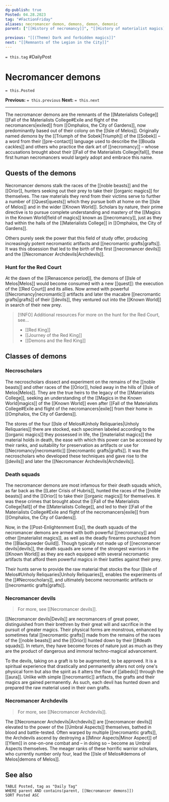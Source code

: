 ```yaml
---
dg-publish: true
Posted: 04.28.2023
tag: "#FactionFriday"
aliases: necromancer demon, demons, demon, demonic
parent: ["[[History of necromancy]]", "[[History of materialist magics]]", "[[Necromancy]]", "[[Isle of Melos]]", "[[Fall of the Materialists College]]", "[[Necromancers of the Known World]]", "[[Remnants of the Fallen Houses]]"]

previous: "[[(Theme) Dark and forbidden magics]]"
next: "[[Remnants of the Legion in the City]]"
---
```

`= this.tag` #DailyPost 
# Necromancer demons
`= this.Posted`

**Previous:** `= this.previous`
**Next:** `= this.next`

---

The necromancer demons are the remnants of the [[Materialists College]] [[Fall of the Materialists College#Exile and flight of the necromancers|exiled]] from [[Omphalos, the City of Gardens]], now predominantly based out of their colony on the [[Isle of Melos]]. Originally named *demons* by the [[Triumph of the Sobek|Triumph]] of the [[Sobek]] – a word from their [[pre-contact]] language used to describe the [[Bouda cackles]] and others who practice the dark art of [[necromancy]] – whose accusations brought about their [[Fall of the Materialists College|fall]], these first human necromancers would largely adopt and embrace this name.

## Quests of the demons

Necromancer demons stalk the races of the [[noble beasts]] and the [[Orior]], hunters seeking out their prey to take their [[organic magics]] for themselves. The raw materials they rend from their victims serve to further a number of [[Quest|quests]] which they pursue both at home on the [[Isle of Melos]] and in the wider [[Known World]]. Scholars by nature, their prime directive is to pursue complete understanding and mastery of the [[Magics in the Known World|field of magics]] known as [[necromancy]], just as they had within the halls of the [[Materialists College]] in [[Omphalos, the City of Gardens]].

Others purely seek the power that this field of study offer, producing increasingly potent necromantic artifacts and [[necromantic grafts|grafts]]. It was this obsession that led to the birth of the first [[necromancer devils]] and the [[Necromancer Archdevils|Archdevils]].

### Hunt for the Red Court

At the dawn of the [[Renascence period]], the demons of [[Isle of Melos|Melos]] would become consumed with a new [[quest]]: the execution of the [[Red Court]] and its allies. Now armed with powerful [[Necromancy|necromantic]] artifacts and later the macabre [[necromantic grafts|grafts]] of their [[devils]], they ventured out into the [[Known World]] in search of their new prey.

> [!INFO] Additional resources
> For more on the hunt for the Red Court, see...
> - [[Red King]]
> - [[Journey of the Red King]]
> - [[Demons and the Red King]]

## Classes of demons

### Necroscholars

The necroscholars dissect and experiment on the remains of the [[noble beasts]] and other races of the [[Orior]], holed away in the hills of [[Isle of Melos|Melos]]. They are the true heirs to the legacy of the [[Materialists College]], seeking an understanding of the [[Magics in the Known World|magics]] of the [[Known World]] even after [[Fall of the Materialists College#Exile and flight of the necromancers|exile]] from their home in [[Omphalos, the City of Gardens]].

The stores of the four [[Isle of Melos#Unholy Reliquaries|Unholy Reliquaries]] there are stocked, each specimen labeled according to the [[organic magics]] they possessed in life, the [[materialist magics]] the material holds in death, the ease with which this power can be accessed by their ranks, and suitability for preservation as artifacts or use for [[Necromancy|necromantic]] [[necromantic grafts|grafts]]. It was the necroscholars who developed these techniques and gave rise to the [[devils]] and later the [[Necromancer Archdevils|Archdevils]].

### Death squads

The necromancer demons are most infamous for their death squads which, as far back as the [[Later Crisis of Hubris]], hunted the races of the [[noble beasts]] and the [[Orior]] to take their [[organic magics]] for themselves. It was these crimes that brought about the [[Fall of the Materialists College|fall]] of the [[Materialists College]], and led to their [[Fall of the Materialists College#Exile and flight of the necromancers|exile]] from [[Omphalos, the City of Gardens]].

Now, in the [[Post-Enlightenment Era]], the death squads of the necromancer demons are armed with both powerful [[necromancy]] and other [[materialist magics]], as well as the deadly firearms purchased from the [[Blackpowder Guild]]. Though typically not made up of [[necromancer devils|devils]], the death squads are some of the strongest warriors in the [[Known World]] as they are each equipped with several necromantic artifacts that afford them powerful magics in their battles against their prey.

Their hunts serve to provide the raw material that stocks the four [[Isle of Melos#Unholy Reliquaries|Unholy Reliquaries]], enables the experiments of the [[#Necroscholars]], and ultimately become necromantic artifacts or [[necromantic grafts|grafts]].

### Necromancer devils

> For more, see [[Necromancer devils]].

[[Necromancer devils|Devils]] are necromancers of great power, distinguished from their brethren by their great will and sacrifice in the pursuit of greater magics. Their physical forms are monstrous, enhanced by sometimes fatal [[necromantic grafts]] made from the remains of the races of the [[noble beasts]] and the [[Orior]] hunted down by their [[#death squads]]. In return, they have become forces of nature just as much as they are the product of dangerous and immoral techno-magical advancement.

To the devils, taking on a graft is to be augmented, to be approved. It is a spiritual experience that drastically and permanently alters not only one's physical form but also the spirit as it alters the flow of [[albedo]] through the [[aura]]. Unlike with simple [[necromantic]] artifacts, the grafts and their magics are gained permanently. As such, each devil has hunted down and prepared the raw material used in their own grafts.

### Necromancer Archdevils

> For more, see [[Necromancer Archdevils]].

The [[Necromancer Archdevils|Archdevils]] are [[necromancer devils]] elevated to the power of the [[Umbral Aspects]] themselves, bathed in blood and battle-tested. Often warped by multiple [[necromantic grafts]], the Archdevils ascend by destroying a [[Minor Aspects|Minor Aspect]] of [[Ylem]] in one-on-one combat and – in doing so – become as Umbral Aspects themselves. The meager ranks of these horrific warrior scholars, who currently number only four, lead the [[Isle of Melos#demons of Melos|demons of Melos]].

## See also
```dataview
TABLE Posted, tag as "Daily Tag"
WHERE parent AND contains(parent, [[Necromancer demons]])
SORT Posted ASC
```